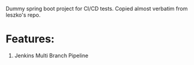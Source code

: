 Dummy spring boot project for CI/CD tests.
Copied almost verbatim from leszko's repo.

Features:
=========

1) Jenkins Multi Branch Pipeline
